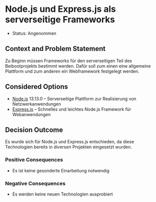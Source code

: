 # Node.js und Express.js als serverseitige Frameworks 

* Status: Angenommen

## Context and Problem Statement
Zu Beginn müssen Frameworks für den serverseitigen Teil des Beibootprojekts bestimmt werden.
Dafür soll zum einen eine allgemeine Plattform und zum anderen ein Webframework festgelegt werden.

## Considered Options

* [Node.js](https://nodejs.org/en/) 13.13.0 – Serverseitige Plattform zur Realisierung von Netzwerkanwendungen
* [Express.js](https://expressjs.com/de/) – Schnelles und leichtes Node.js Framework für Webanwendungen


## Decision Outcome

Es wurde sich für Node.js und Express.js entschieden, da diese Technologien bereits in diversen Projekten eingesetzt wurden.

### Positive Consequences
* Es ist keine gesonderte Einarbeitung notwendig

### Negative Consequences
* Es werden keine neuen Technologien ausprobiert
